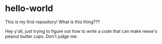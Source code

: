 # hello-world
This is my first repository! What is this thing???


Hey y'all, just trying to figure out how to write a code that can make reese's peanut butter cups. Don't judge me. 
